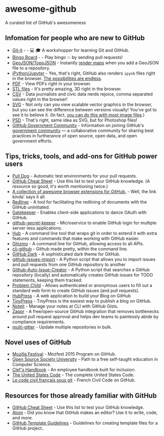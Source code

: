# awesome-github

A curated list of GitHub's awesomeness

## Infomation for people who are new to GitHub

- [Git-it](https://github.com/jlord/git-it) - - :computer: :mortar_board: A workshopper for learning Git and GitHub.
- [Bingo Board](https://github.com/muan/bingo-board) - - Play bingo :boom: by sending pull requests!
- [GeoJSON/TopoJSON](https://github.com/blog/1528-there-s-a-map-for-that) - Instantly [render maps](https://github.com/benbalter/dc-maps/blob/master/maps/embassies.geojson) when you add a GeoJSON file to a repository.
- [iPython/Jupyter](https://github.com/blog/1995-github-jupyter-notebooks-3) - Yes, that's right, GitHub also renders `ipynb` files right in the browser. [The possibilities are endless](https://github.com/ipython/ipython/wiki/A-gallery-of-interesting-IPython-Notebooks).
- [PDF](https://github.com/blog/1974-pdf-viewing) - View PDFs right in your browser.
- [STL files](https://github.com/blog/1465-stl-file-viewing) - It's pretty amazing, 3D right in the browser.
- [CSV](https://github.com/blog/1601-see-your-csvs) - Data journalists and civic data nerds rejoice, comma separated values right in the browser!
- [SVG](https://github.com/blog/1902-svg-viewing-diffing) - Not only can you view scalable vector graphics in the browser, but you can see the difference between versions visually! You've got to see it to believe it.  (In fact, [you can do this with most image files](https://github.com/blog/817-behold-image-view-modes).)
- [PSD](https://github.com/blog/1845-psd-viewing-diffing) - That's right, same idea as SVG, but for Photoshop files!
- [GitHub Government Community](https://github.com/government/welcome) - Information on joining GitHub's [government community](https://government.github.com/) — a collaborative community for sharing best practices in furtherance of open source, open data, and open government efforts.

## Tips, tricks, tools, and add-ons for GitHub power users

- [Pull Dog](https://github.com/apps/pull-dog) - Automatic test environments for your pull requests.
- [GitHub Cheat Sheet](https://github.com/tiimgreen/github-cheat-sheet) - Use this list to test your GitHub knowledge. (A resource so good, it's worth mentioning twice.)
- [A collection of awesome browser extensions for GitHub.](https://github.com/stefanbuck/awesome-browser-extensions-for-github) - Well, the link kinda' says it all.
- [Redliner](https://github.com/benbalter/redliner) - A tool for facilitating the redlining of documents with the GitHub uninitiated.
- [Gatekeeper](https://github.com/prose/gatekeeper) - Enables client-side applications to dance OAuth with GitHub.
- [github-secret-keeper](https://github.com/HenrikJoreteg/github-secret-keeper) - Microservice to enable GitHub login for multiple server-less applications.
- [Hub](https://github.com/github/hub) - A command line tool that wraps git in order to extend it with extra features and commands that make working with GitHub easier.
- [Ghizmo](https://github.com/jlevy/ghizmo) - A command line for GitHub, allowing access to all APIs.
- [cli-github](https://github.com/harshasrinivas/cli-github) - Github made pretty, within the command line.
- [GitHub Dark](https://github.com/StylishThemes/Github-Dark) - A sophisticated dark theme for GitHub.
- [github-issues-import](https://github.com/IQAndreas/github-issues-import) - A Python script that allows you to import issues and pull requests from one GitHub repository to another
- [Github-Auto-Issue-Creator](https://github.com/Ricky54326/Github-Auto-Issue-Creator) - A Python script that searches a GitHub repository (locally) and automatically creates GitHub issues for TODO statements, keeping them tracked.
- [Problem Child](https://github.com/benbalter/problem_child) - Allows authenticated or anonymous users to fill out a standard web form to create GitHub issues (and pull requests).
- [HubPress](https://github.com/HubPress/hubpress.io) - A web application to build your Blog on GitHub
- [TinyPress](https://github.com/kehers/tinypress) - TinyPress is the easiest way to publish a blog on GitHub.
- [Noteit](https://github.com/Krukov/noteit) - Manage your notes at CLI with GitHub Gists.
- [Zappr](https://github.com/zalando/zappr) - A free/open-source GitHub integration that removes bottlenecks around pull request approval and helps dev teams to painlessly abide by compliance requirements.
- [multi-gitter](https://github.com/lindell/multi-gitter) - Update multiple repositories in bulk.

## Novel uses of GitHub

- [Mozilla Festival](https://github.com/mozilla/mozfest-program) - Mozfest 2015 Program on GitHub.
- [Open Source Society University](https://github.com/open-source-society/computer-science) - Path to a free self-taught education in Computer Science.
- [Clef's Handbook](https://github.com/clef/handbook) - An employee handbook built for inclusion.
- [The United States Code](https://github.com/divegeek/uscode) - The complete United States Code.
- [Le code civil français sous git](https://github.com/steeve/france.code-civil) - French Civil Code on GitHub.

## Resources for those already familiar with GitHub

- [GitHub Cheat Sheet](https://github.com/tiimgreen/github-cheat-sheet) - Use this list to test your GitHub knowledge.
- [Atom](https://github.com/blog/2031-announcing-atom-1-0) - Did you know that GitHub makes an editor? Use it to write, code, and more.
- [GitHub Template Guidelines](https://github.com/cezaraugusto/github-template-guidelines) - Guidelines for creating template files for a GitHub project..
